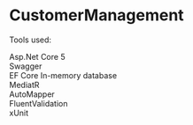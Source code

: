 # CustomerManagement

Tools used:
  
Asp.Net Core 5   
Swagger   
EF Core In-memory database   
MediatR   
AutoMapper   
FluentValidation  
xUnit  
